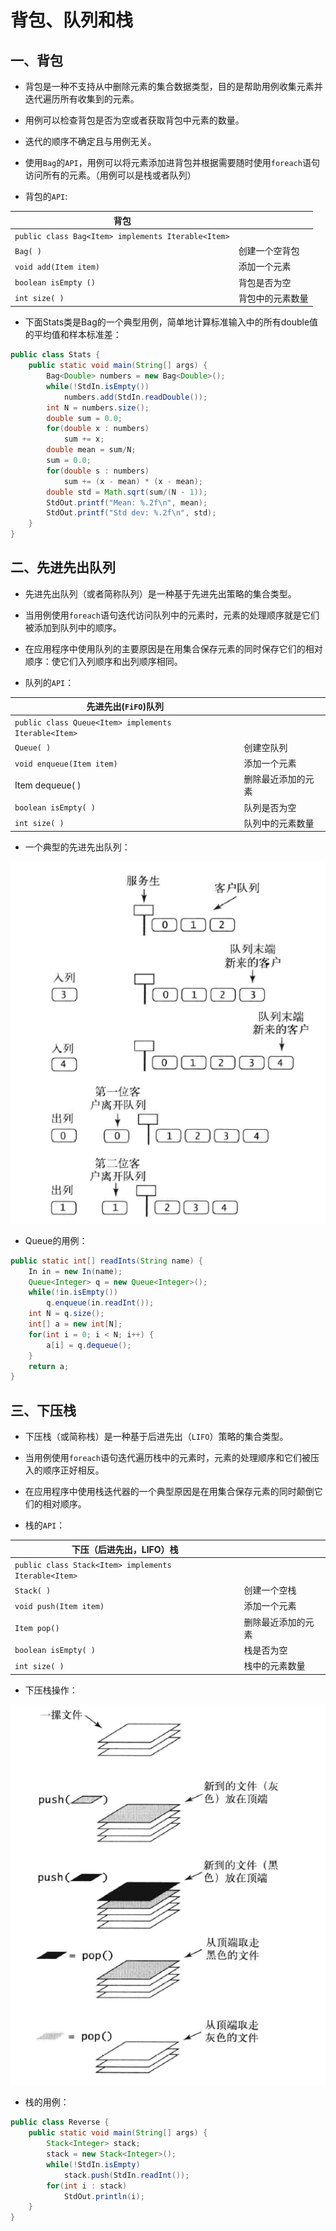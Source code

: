 # 背包、队列和栈



## 一、背包

-  背包是一种不支持从中删除元素的集合数据类型，目的是帮助用例收集元素并迭代遍历所有收集到的元素。

- 用例可以检查背包是否为空或者获取背包中元素的数量。

- 迭代的顺序不确定且与用例无关。
- 使用`Bag`的`API`，用例可以将元素添加进背包并根据需要随时使用`foreach`语句访问所有的元素。（用例可以是栈或者队列）
- 背包的`API`:

| 背包                                               |                  |
| -------------------------------------------------- | ---------------- |
| `public class Bag<Item> implements Iterable<Item>` |                  |
| `Bag( )`                                           | 创建一个空背包   |
| `void add(Item item)`                              | 添加一个元素     |
| `boolean isEmpty ()`                               | 背包是否为空     |
| `int size( )`                                      | 背包中的元素数量 |

- 下面Stats类是Bag的一个典型用例，简单地计算标准输入中的所有double值的平均值和样本标准差：

```java
public class Stats {
	public static void main(String[] args) {
		Bag<Double> numbers = new Bag<Double>();
		while(!StdIn.isEmpty()) 
			numbers.add(StdIn.readDouble());
		int N = numbers.size();
		double sum = 0.0;
		for(double x : numbers)
			sum += x;
		double mean = sum/N;
		sum = 0.0;
		for(double s : numbers)
			sum += (x - mean) * (x - mean);
		double std = Math.sqrt(sum/(N - 1));
		StdOut.printf("Mean: %.2f\n", mean);
		StdOut.printf("Std dev: %.2f\n", std);
	}
}
```



## 二、先进先出队列

- 先进先出队列（或者简称队列）是一种基于先进先出策略的集合类型。

- 当用例使用`foreach`语句迭代访问队列中的元素时，元素的处理顺序就是它们被添加到队列中的顺序。
- 在应用程序中使用队列的主要原因是在用集合保存元素的同时保存它们的相对顺序：使它们入列顺序和出列顺序相同。
- 队列的`API`：

| 先进先出(`FiFO`)队列                                 |                    |
| ---------------------------------------------------- | ------------------ |
| `public class Queue<Item> implements Iterable<Item>` |                    |
| `Queue( )`                                           | 创建空队列         |
| `void enqueue(Item item)`                            | 添加一个元素       |
| Item dequeue( )                                      | 删除最近添加的元素 |
| `boolean isEmpty( )`                                 | 队列是否为空       |
| `int size( )`                                        | 队列中的元素数量   |

- 一个典型的先进先出队列：

![image](https://github.com/ktf-cool/JavaList/blob/master/images/%E4%B8%80%E4%B8%AA%E5%85%B8%E5%9E%8B%E7%9A%84%E5%85%88%E8%BF%9B%E5%85%88%E5%87%BA%E9%98%9F%E5%88%97.png)

- Queue的用例：

```java
public static int[] readInts(String name) {
	In in = new In(name);
	Queue<Integer> q = new Queue<Integer>();
	while(!in.isEmpty()) 
		q.enqueue(in.readInt());
	int N = q.size();
	int[] a = new int[N];
	for(int i = 0; i < N; i++) {
		a[i] = q.dequeue();
	}
	return a;
}
```



## 三、下压栈

- 下压栈（或简称栈）是一种基于后进先出（`LIFO`）策略的集合类型。

- 当用例使用`foreach`语句迭代遍历栈中的元素时，元素的处理顺序和它们被压入的顺序正好相反。
- 在应用程序中使用栈迭代器的一个典型原因是在用集合保存元素的同时颠倒它们的相对顺序。
- 栈的`API`：

| 下压（后进先出，LIFO）栈                             |                    |
| ---------------------------------------------------- | ------------------ |
| `public class Stack<Item> implements Iterable<Item>` |                    |
| `Stack( )`                                           | 创建一个空栈       |
| `void push(Item item)`                               | 添加一个元素       |
| `Item pop()`                                         | 删除最近添加的元素 |
| `boolean isEmpty( )`                                 | 栈是否为空         |
| `int size( )`                                        | 栈中的元素数量     |

- 下压栈操作：

![image](https://github.com/ktf-cool/JavaList/blob/master/images/%E4%B8%8B%E5%8E%8B%E6%A0%88%E6%93%8D%E4%BD%9C.png)

- 栈的用例：

```java
public class Reverse {
	public static void main(String[] args) {
		Stack<Integer> stack;
		stack = new Stack<Integer>();
		while(!StdIn.isEmpty)
			stack.push(StdIn.readInt());
		for(int i : stack)
			StdOut.println(i);
	}
}
```

